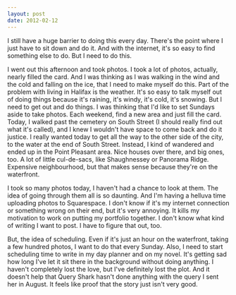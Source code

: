 ```yaml
---
layout: post
date: 2012-02-12
---
```


I still have a huge barrier to doing this every day. There's the point where I just have to sit down and do it. And with the internet, it's so easy to find something else to do. But I need to do this.

I went out this afternoon and took photos. I took a lot of photos, actually, nearly filled the card. And I was thinking as I was walking in the wind and the cold and falling on the ice, that I need to make myself do this. Part of the problem with living in Halifax is the weather. It's so easy to talk myself out of doing things because it's raining, it's windy, it's cold, it's snowing. But I need to get out and do things. I was thinking that I'd like to set Sundays aside to take photos. Each weekend, find a new area and just fill the card. Today, I walked past the cemetery on South Street (I should really find out what it's called), and I knew I wouldn't have space to come back and do it justice. I really wanted today to get all the way to the other side of the city, to the water at the end of South Street. Instead, I kind of wandered and ended up in the Point Pleasant area. Nice houses over there, and big ones, too. A lot of little cul-de-sacs, like Shaughnessey or Panorama Ridge. Expensive neighbourhood, but that makes sense because they're on the waterfront. 

I took so many photos today, I haven't had a chance to look at them. The idea of going through them all is so daunting. And I'm having a helluva time uploading photos to Squarespace. I don't know if it's my internet connection or something wrong on their end, but it's very annoying. It kills my motivation to work on putting my portfolio together. I don't know what kind of writing I want to post. I have to figure that out, too.

But, the idea of scheduling. Even if it's just an hour on the waterfront, taking a few hundred photos, I want to do that every Sunday. Also, I need to start scheduling time to write in my day planner and on my novel. It's getting sad how long I've let it sit there in the background without doing anything. I haven't completely lost the love, but I've definitely lost the plot. And it doesn't help that Query Shark hasn't done anything with the query I sent her in August. It feels like proof that the story just isn't very good.
